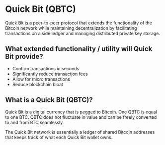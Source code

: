 Quick Bit (QBTC)
========

Quick Bit is a peer-to-peer protocol that extends the functionality of the Bitcoin network while maintaining decentralization by facilitating transactions on a side ledger and managing distributed private key storage.

What extended functionality / utility will Quick Bit provide?
----

- Confirm transactions in seconds
- Significantly reduce transaction fees
- Allow for micro transactions
- Reduce blockchain bloat

What is a Quick Bit (QBTC)?
----

Quick Bit is a digital currency that is pegged to Bitcoin. One QBTC is equal to one BTC. QBTC does not fluctuate in value and can be freely converted to and from BTC seamlessly.

The Quick Bit network is essentially a ledger of shared Bitcoin addresses that keeps track of what each Quick Bit wallet owns.
